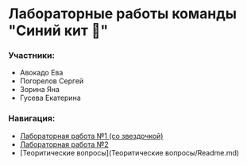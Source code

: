 # Лабораторные работы команды "Синий кит 🐳"

### Участники:
- Авокадо Ева
- Погорелов Сергей
- Зорина Яна
- Гусева Екатерина

### Навигация:

- [Лабораторная работа №1 (со звездочкой)](Lab_1/Readme.md)
- [Лабораторная работа №2](Lab_2/Readme.md)
- [Теоритические вопросы](Теоритические вопросы/Readme.md)
